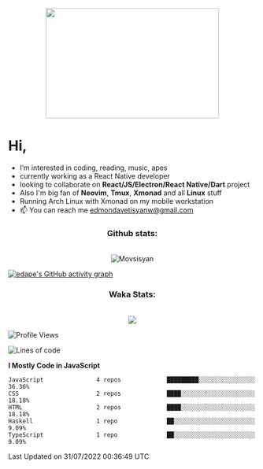 <div align="center"><kbd><img src="https://c.tenor.com/76XxFDBUu48AAAAC/frustrated-mad.gif" width="352" height="224"/></kbd></div>

#  Hi,
-  I’m interested in coding, reading, music, apes
-  currently working as a React Native developer
-  looking to collaborate on **React/JS/Electron/React Native/Dart** project
-  Also I'm big fan of **Neovim**, **Tmux**, **Xmonad** and all **Linux** stuff
-  Running Arch Linux with Xmonad on my mobile workstation
- 📫 You can reach me edmondavetisyanw@gmail.com

<div align="center">
  <h3>Github stats:</h3>
  <br>
  <img align="center" src="https://github-readme-streak-stats.herokuapp.com/?user=edavetisyan&theme=dark" alt="Movsisyan" />
</div>

[![edape's GitHub activity graph](https://activity-graph.herokuapp.com/graph?username=edavetisyan&&theme=xcode)](https://github.com/edavetisyan)

<div align="center">
  <h3>Waka Stats:</h3>
  <br>
  <img src="https://github-readme-stats.vercel.app/api/wakatime?username=edape&theme=dark&layout=compact"></img>
</div>


<!--START_SECTION:waka-->
![Profile Views](http://img.shields.io/badge/Profile%20Views-367-blue)

![Lines of code](https://img.shields.io/badge/From%20Hello%20World%20I%27ve%20Written-2%20Million%20lines%20of%20code-blue)

**I Mostly Code in JavaScript** 

```text
JavaScript               4 repos             █████████░░░░░░░░░░░░░░░░   36.36% 
CSS                      2 repos             ████░░░░░░░░░░░░░░░░░░░░░   18.18% 
HTML                     2 repos             ████░░░░░░░░░░░░░░░░░░░░░   18.18% 
Haskell                  1 repo              ██░░░░░░░░░░░░░░░░░░░░░░░   9.09% 
TypeScript               1 repo              ██░░░░░░░░░░░░░░░░░░░░░░░   9.09%

```



 Last Updated on 31/07/2022 00:36:49 UTC
<!--END_SECTION:waka-->
